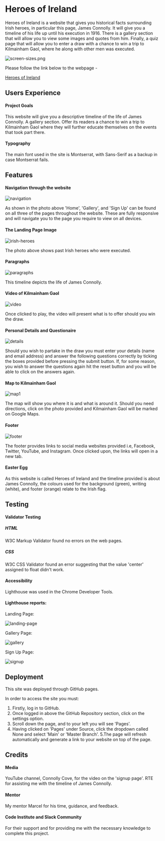 # Heroes of Ireland

Heroes of Ireland is a website that gives you historical facts surrounding Irish heroes, in particular this page, James Connolly. It will give you a timeline of his life up until his execution in 1916. There is a gallery section that will allow you to view some images and quotes from him. Finally, a quiz page that will allow you to enter a draw with a chance to win a trip to Kilmainham Gaol, where he along with other men was executed.

![screen-sizes.png](assets/images/screen-sizes.png)

Please follow the link below to the webpage -

[Heroes of Ireland](https://8000-diarmaidmcdonald-project-yl9o4dg1k3.us2.codeanyapp.com/index.html)

## Users Experience

#### Project Goals

This website will give you a descriptive timeline of the life of James Connolly.
A gallery section.
Offer its readers a chance to win a trip to Kilmainham Gaol where they will further educate themselves on the events that took part there.

#### Typography

The main font used in the site is Montserrat, with Sans-Serif as a backup in case Montserrat fails.

## Features

#### Navigation through the website

![navigation](assets/images/navigation.png)

As shown in the photo above 'Home', 'Gallery', and 'Sign Up' can be found on all three of the pages throughout the website. These are fully responsive and will navigate you to the page you require to view on all devices.

#### The Landing Page Image

![irish-heroes](assets/images/jamesconnolly4.jpeg)

The photo above shows past Irish heroes who were executed.

#### Paragraphs

![paragraphs](assets/images/paragraphs.png)

This timeline depicts the life of James Connolly.

#### Video of Kilmainham Gaol

![video](assets/images/video.png)

Once clicked to play, the video will present what is to offer should you win the draw.

#### Personal Details and Questionaire

![details](assets/images/details.png)

Should you wish to partake in the draw you must enter your details (name and email address) and answer the following questions correctly by ticking the boxes provided before pressing the submit button.
If, for some reason, you wish to answer the questions again hit the reset button and you will be able to click on the answers again.

#### Map to Kilmainham Gaol

![map1](assets/images/map1.png)

The map will show you where it is and what is around it. Should you need directions, click on the photo provided and Kilmainham Gaol will be marked on Google Maps.

#### Footer

![footer](assets/images/footer.png)

The footer provides links to social media websites provided i.e, Facebook, Twitter, YouTube, and Instagram.
Once clicked upon, the links will open in a new tab.

#### Easter Egg

As this website is called Heroes of Ireland and the timeline provided is about James Connolly, the colours used for the background (green), writing (white), and footer (orange) relate to the Irish flag.

## Testing

#### Validator Testing

##### HTML

W3C Markup Validator found no errors on the web pages.

##### CSS

W3C CSS Validator found an error suggesting that the value 'center' assigned to float didn't work.

#### Accessibility

Lighthouse was used in the Chrome Developer Tools.

#### Lighthouse reports:

Landing Page:

![landing-page](assets/images/landing-page.png)

Gallery Page:

![gallery](assets/images/gallery.png)

Sign Up Page:

![signup](assets/images/signup.png)

## Deployment

This site was deployed through GitHub pages.

In order to access the site you must:

1. Firstly, log in to GitHub.
2. Once logged in above the GitHub Repository section, click on the settings option.
3. Scroll down the page, and to your left you will see 'Pages'.
4. Having clicked on 'Pages' under Source, click the dropdown called None and select 'Main' or 'Master Branch'.
   5.The page will refresh automatically and generate a link to your website on top of the page.

## Credits

#### Media

YouTube channel, Connolly Cove, for the video on the 'signup page'.
RTE for assisting me with the timeline of James Connolly.

#### Mentor

My mentor Marcel for his time, guidance, and feedback.

#### Code Institute and Slack Community

For their support and for providing me with the necessary knowledge to complete this project.
